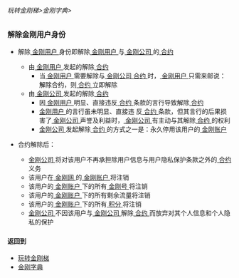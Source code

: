 ###### 玩转金刚梯>金刚字典>
### 解除金刚用户身份

- 解除[ 金刚用户 ](https://github.com/a2zitpro/web/blob/master/kkuser.md)身份即解除[ 金刚用户 ](https://github.com/a2zitpro/web/blob/master/kkuser.md)与[ 金刚公司 ](https://github.com/a2zitpro/web/blob/master/a2zitpro.md)的[ 合约 ](https://github.com/a2zitpro/web/blob/master/Endusercontract.md)
  - 由[ 金刚用户 ](https://github.com/a2zitpro/web/blob/master/kkuser.md)发起的解除[ 合约 ](https://github.com/a2zitpro/web/blob/master/Endusercontract.md)
    - 当[ 金刚用户 ](https://github.com/a2zitpro/web/blob/master/kkuser.md)需要解除与[ 金刚公司 ](https://github.com/a2zitpro/web/blob/master/a2zitpro.md)[ 合约 ](https://a2zitpro.github.io/web/Endusercontract)时，[ 金刚用户 ](https://github.com/a2zitpro/web/blob/master/kkuser.md)只需来邮说：<font color="Black">解除合约</font>，则[ 合约 ](https://github.com/a2zitpro/web/blob/master/Endusercontract.md)立即解除
  - 由[ 金刚公司 ](https://github.com/a2zitpro/web/blob/master/a2zitpro.md)发起的解除[ 合约 ](https://github.com/a2zitpro/web/blob/master/Endusercontract.md)
    - 因[ 金刚用户 ](https://github.com/a2zitpro/web/blob/master/kkuser.md)明显、直接违反[ 合约 ](https://github.com/a2zitpro/web/blob/master/Endusercontract.md)条款的言行导致解除[ 合约 ](https://github.com/a2zitpro/web/blob/master/Endusercontract.md)
    - [ 金刚用户 ](https://github.com/a2zitpro/web/blob/master/kkuser.md)的言行虽未明显、直接违 反[ 合约 ](https://github.com/a2zitpro/web/blob/master/Endusercontract.md)条款，但其言行的后果损害了[ 金刚公司 ](https://github.com/a2zitpro/web/blob/master/a2zitpro.md)声誉及利益时，[ 金刚公司 ](https://github.com/a2zitpro/web/blob/master/a2zitpro.md)有主动与其解除[ 合约 ](https://github.com/a2zitpro/web/blob/master/Endusercontract.md)的权利
    - [ 金刚公司 ](https://github.com/a2zitpro/web/blob/master/a2zitpro.md)发起解除[ 合约 ](https://github.com/a2zitpro/web/blob/master/Endusercontract.md)的方式之一是：永久停用该用户的[ 金刚账户 ](https://github.com/a2zitpro/web/blob/master/kkaccoun.md)

- 合约解除后：

  - [ 金刚公司 ](https://github.com/a2zitpro/web/blob/master/a2zitpro.md)将对该用户不再承担除用户信息与用户隐私保护条款之外的[ 合约 ](https://github.com/a2zitpro/web/blob/master/Endusercontract.md)义务
  - 该用户在[ 金刚网 ](https://github.com/a2zitpro/web/blob/master/kksitecn.md)的[ 金刚账户 ](https://github.com/a2zitpro/web/blob/master/kkaccoun.md)将注销
  - 该用户的[ 金刚账户 ](https://github.com/a2zitpro/web/blob/master/kkaccount.md)下的所有[ 金刚号 ](https://github.com/a2zitpro/web/blob/master/kkid.md)将注销
  - 该用户的[ 金刚账户 ](https://github.com/a2zitpro/web/blob/master/kkaccount.md)下的所有剩余流量将注销
  - 该用户的[ 金刚账户 ](https://github.com/a2zitpro/web/blob/master/kkaccount.md)下的所有[ 积分 ](https://github.com/a2zitpro/web/blob/master/point.md)将注销
  - [ 金刚公司 ](https://github.com/a2zitpro/web/blob/master/a2zitpro.md)不因该用户与[ 金刚公司 ](https://github.com/a2zitpro/web/blob/master/a2zitpro.md)解除[ 合约 ](https://github.com/a2zitpro/web/blob/master/Endusercontract.md)而放弃对其个人信息和个人隐私的保护

### 
#### 返回到
- [玩转金刚梯](https://github.com/a2zitpro/web/blob/master/LadderFree/A.md)
- [金刚字典](https://github.com/a2zitpro/web/blob/master/LadderFree/kkDictionary/KKDictionary.md)



